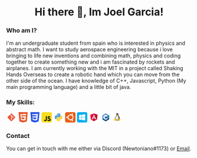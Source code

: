 <h1 align="center"> Hi there 👋, Im Joel Garcia! </h1>

### Who am I?
I'm an undergraduate student from spain who is interested in physics and abstract math. I want to study aerospace engineering because i love bringing to life new inventions and combining math, physics and coding together to create something new and i am fascinated by rockets and airplanes. I am currently working with the MIT in a project called Shaking Hands Overseas to create a robotic hand which you can move from the other side of the ocean. I have knowledge of C++, Javascript, Python (My main programming language) and a little bit of java.

### My Skills:
<p align="left">
    <img height="28" width="28" src="https://raw.githubusercontent.com/edent/SuperTinyIcons/master/images/svg/git.svg" />
    <img height="28" width="28" src="https://raw.githubusercontent.com/edent/SuperTinyIcons/master/images/svg/html5.svg" />
    <img height="28" width="28" src="https://raw.githubusercontent.com/edent/SuperTinyIcons/master/images/svg/css3.svg" />
    <img height="28" width="28" src="https://raw.githubusercontent.com/edent/SuperTinyIcons/master/images/svg/javascript.svg" />
    <img height="28" width="28" src="https://raw.githubusercontent.com/edent/SuperTinyIcons/master/images/svg/python.svg" />
    <img height="28" width="28" src="https://raw.githubusercontent.com/edent/SuperTinyIcons/master/images/svg/ubuntu.svg" />
    <img height="28" width="28" src="https://raw.githubusercontent.com/edent/SuperTinyIcons/master/images/svg/windows.svg" />
    <img height="28" width="28" src="https://raw.githubusercontent.com/edent/SuperTinyIcons/327222cbc79748bb5ab29aa33671e3de35837ec7/images/svg/angular.svg"/>
    <img height="28" width="28" src="https://raw.githubusercontent.com/edent/SuperTinyIcons/327222cbc79748bb5ab29aa33671e3de35837ec7/images/svg/cplusplus.svg"/>
    <img height="28" width="28" src="https://raw.githubusercontent.com/edent/SuperTinyIcons/327222cbc79748bb5ab29aa33671e3de35837ec7/images/svg/linux.svg"/>
</p>


### Contact

You can get in touch with me either via Discord (Newtoniano#1173) or <a href = "mailto: joel.garcia1202@hotmail.com">Email</a>.<br>
